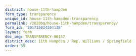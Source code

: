 ```yaml
---
district: house-11th-hampden
form_type: transparency
unique_id: house-11th-hampden-transparency
permalink: /2020bq/house-11th-hampden/transparency/
form_id: '201715034304138'
layout: form
doc_img: TRANSPARENCY-00157
district_desc: 11th Hampden / Rep. Williams / Springfield
order: 55
---
```

